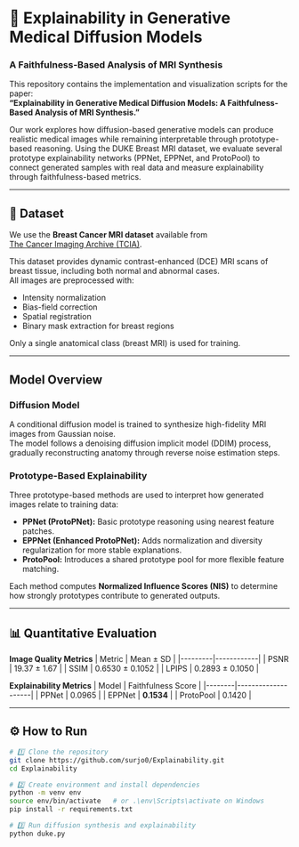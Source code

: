 # 🧠 Explainability in Generative Medical Diffusion Models  
### A Faithfulness-Based Analysis of MRI Synthesis

This repository contains the implementation and visualization scripts for the paper:  
**“Explainability in Generative Medical Diffusion Models: A Faithfulness-Based Analysis of MRI Synthesis.”**

Our work explores how diffusion-based generative models can produce realistic medical images while remaining interpretable through prototype-based reasoning. Using the DUKE Breast MRI dataset, we evaluate several prototype explainability networks (PPNet, EPPNet, and ProtoPool) to connect generated samples with real data and measure explainability through faithfulness-based metrics.


---

## 📘 Dataset

We use the **Breast Cancer MRI dataset** available from  
[The Cancer Imaging Archive (TCIA)](https://www.cancerimagingarchive.net/collection/duke-breast-cancer-mri/).

This dataset provides dynamic contrast-enhanced (DCE) MRI scans of breast tissue, including both normal and abnormal cases.  
All images are preprocessed with:
- Intensity normalization  
- Bias-field correction  
- Spatial registration  
- Binary mask extraction for breast regions  

Only a single anatomical class (breast MRI) is used for training.

---

## Model Overview

### Diffusion Model
A conditional diffusion model is trained to synthesize high-fidelity MRI images from Gaussian noise.  
The model follows a denoising diffusion implicit model (DDIM) process, gradually reconstructing anatomy through reverse noise estimation steps.

### Prototype-Based Explainability
Three prototype-based methods are used to interpret how generated images relate to training data:
- **PPNet (ProtoPNet):** Basic prototype reasoning using nearest feature patches.  
- **EPPNet (Enhanced ProtoPNet):** Adds normalization and diversity regularization for more stable explanations.  
- **ProtoPool:** Introduces a shared prototype pool for more flexible feature matching.

Each method computes **Normalized Influence Scores (NIS)** to determine how strongly prototypes contribute to generated outputs.

---

## 📊 Quantitative Evaluation

**Image Quality Metrics**
| Metric | Mean ± SD |
|---------|------------|
| PSNR | 19.37 ± 1.67 |
| SSIM | 0.6530 ± 0.1052 |
| LPIPS | 0.2893 ± 0.1050 |

**Explainability Metrics**
| Model | Faithfulness Score |
|--------|--------------------|
| PPNet | 0.0965 |
| EPPNet | **0.1534** |
| ProtoPool | 0.1420 |



---

## ⚙️ How to Run

```bash
# 1️⃣ Clone the repository
git clone https://github.com/surjo0/Explainability.git
cd Explainability

# 2️⃣ Create environment and install dependencies
python -m venv env
source env/bin/activate   # or .\env\Scripts\activate on Windows
pip install -r requirements.txt

# 3️⃣ Run diffusion synthesis and explainability
python duke.py
